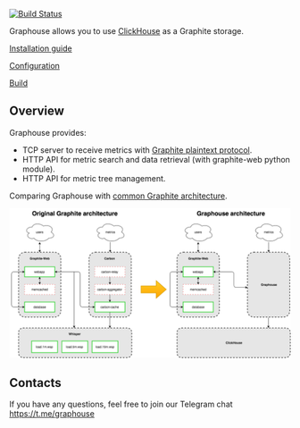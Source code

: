 [![Build Status](https://travis-ci.org/yandex/graphouse.svg?branch=master)](https://travis-ci.org/yandex/graphouse)

Graphouse allows you to use [ClickHouse](https://github.com/yandex/ClickHouse) as a Graphite storage.

[Installation guide](doc/install.md)

[Configuration](doc/config.md)

[Build](doc/build.md)

Overview
--------
Graphouse provides:
- TCP server to receive metrics with [Graphite plaintext protocol](http://graphite.readthedocs.io/en/latest/feeding-carbon.html#the-plaintext-protocol).
- HTTP API for metric search and data retrieval (with graphite-web python module).
- HTTP API for metric tree management.

Comparing Graphouse with [common Graphite architecture](https://github.com/graphite-project/graphite-web#overview).


![arch_overview](doc/img/arch_overview.png)

Contacts
--------
If you have any questions, feel free to join our Telegram chat
https://t.me/graphouse
